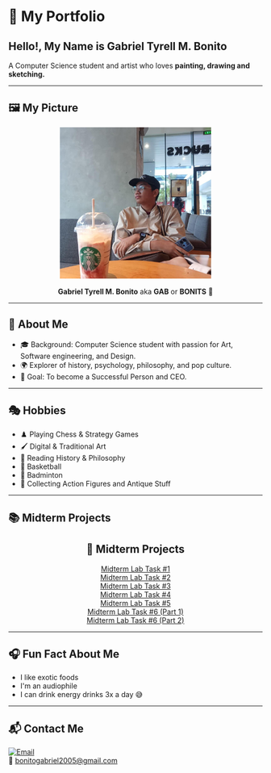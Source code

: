 # 🎨 My Portfolio  

## Hello!, My Name is Gabriel Tyrell M. Bonito  
A Computer Science student and artist who loves **painting, drawing and sketching.**  

---

## 🖼️ My Picture  
<p align="center">
  <img src="485093912_2016209432209008_2788840537492230754_n.jpg" alt="image" width="300" height="300">
</p>

<p align="center"><b>Gabriel Tyrell M. Bonito</b> aka <b>GAB</b> or <b>BONITS</b> 👋</p>

---

## 👤 About Me  
- 🎓 Background: Computer Science student with passion for Art, Software engineering, and Design.  
- 🌍 Explorer of history, psychology, philosophy, and pop culture.  
- 🎯 Goal: To become a Successful Person and CEO.  

---

## 🎭 Hobbies  
- ♟️ Playing Chess & Strategy Games  
- 🖌️ Digital & Traditional Art  
- 📖 Reading History & Philosophy  
- 🏀 Basketball  
- 🏸 Badminton  
- 🧸 Collecting Action Figures and Antique Stuff  

---

## 📚 Midterm Projects  

<h2 align="center">📂 Midterm Projects</h2>

<p align="center">
  <a href="https://classroom.google.com/c/NzkxODY4MzY2MTAx/a/Nzk5MTEzNjY2NjY4/details" target="_blank">Midterm Lab Task #1</a><br>
  <a href="https://drive.google.com/file/d/1i9cGb5efJNqZhHacKWC0STGfigu63hZb/view?usp=drivesdk" target="_blank">Midterm Lab Task #2</a><br>
  <a href="https://drive.google.com/file/d/119V8KIKWSx-xosSc6oORGGyf2NYG8389/view?usp=drivesdk" target="_blank">Midterm Lab Task #3</a><br>
  <a href="https://drive.google.com/file/d/1JqVXTZ3OlMURXohai9YjDgMWmbxChOq8/view?usp=drivesdk" target="_blank">Midterm Lab Task #4</a><br>
  <a href="https://drive.google.com/file/d/1D6uGc3ZVcdjcK6bmCExZro2NYJk1AJNo/view?usp=drivesdk" target="_blank">Midterm Lab Task #5</a><br>
  <a href="https://drive.google.com/file/d/103pXDrSUh1iJHAQ2dpzdc0jI8nfWFt1h/view?usp=drivesdk" target="_blank">Midterm Lab Task #6 (Part 1)</a><br>
  <a href="https://drive.google.com/file/d/1w4dRkuFyVr8CtmxzEtqDumFu85QKOEcy/view?usp=drivesdk" target="_blank">Midterm Lab Task #6 (Part 2)</a>
</p>

---

## 🎧 Fun Fact About Me  
- I like exotic foods  
- I'm an audiophile  
- I can drink energy drinks 3x a day 😅  

---

## 📬 Contact Me  
[![Email](https://img.shields.io/badge/Email-D14836?style=for-the-badge&logo=gmail&logoColor=white)](mailto:bonitogabriel2005@gmail.com)  
📧 bonitogabriel2005@gmail.com
